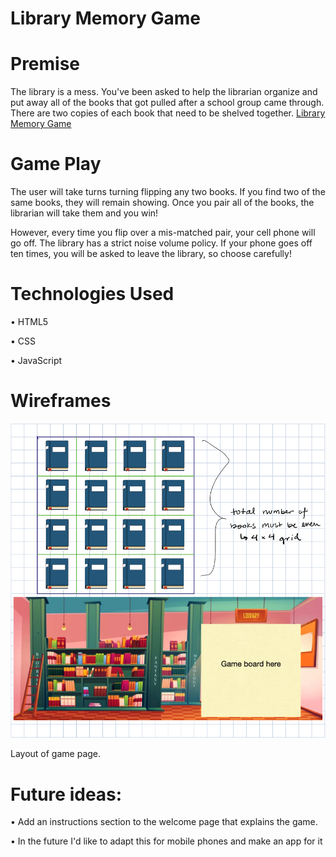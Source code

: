 # Library Memory Game

# Premise
The library is a mess. You've been asked to help the librarian organize and put away all of the books that got pulled after a school group came through.  There are two copies of each book that need to be shelved together. 
[Library Memory Game](https://kmcaloney15.github.io/library-memory-game/)

# Game Play
The user will take turns turning flipping any two books. If you find two of the same books, they will remain showing. Once you pair all of the books, the librarian will take them and you win! 

However, every time you flip over a mis-matched pair, your cell phone will go off. The library has a strict noise volume policy. If your phone goes off ten times, you will be asked to leave the library, so choose carefully!

# Technologies Used
• HTML5

• CSS

• JavaScript

# Wireframes

![Library Memory Game Concept](img/matching-game-wireframe.png)

Layout of game page.

# Future ideas:
• Add an instructions section to the welcome page that explains the game. 

• In the future I'd like to adapt this for mobile phones and make an app for it

